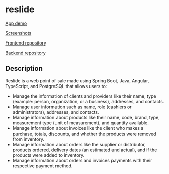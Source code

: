 # reslide

[App demo](https://reslide-demo.herokuapp.com/)

[Screenshots](https://github.com/fsv2860/reslide/blob/main/screenshots.md)

[Frontend repository](https://www.github.com/fsv2860/reslide-frontend)

[Backend repository](https://www.github.com/fsv2860/reslide-backend)

## Description

Reslide is a web point of sale made using Spring Boot, Java, Angular, TypeScript, and PostgreSQL that allows users to:

- Manage the information of clients and providers like their name, type (example: person, organization, or a business), addresses, and contacts.
- Manage user information such as name, role (cashiers or administrators), addresses, and contacts.
- Manage information about products like their name, code, brand, type, measurement type (unit of measurement), and quantity available.
- Manage information about invoices like the client who makes a purchase, totals, discounts, and whether the products were removed from inventory.
- Manage information about orders like the supplier or distributor, products ordered, delivery dates (an estimated and actual), and if the products were added to inventory.
- Manage information about orders and invoices payments with their respective payment method.
